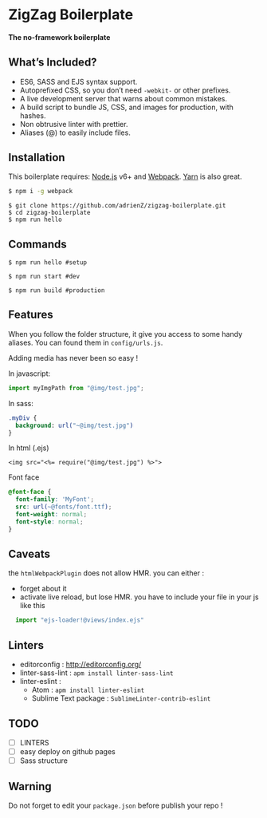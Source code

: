 # ZigZag Boilerplate

#### The no-framework boilerplate


## What’s Included?

* ES6, SASS and EJS syntax support.
* Autoprefixed CSS, so you don’t need `-webkit-` or other prefixes.
* A live development server that warns about common mistakes.
* A build script to bundle JS, CSS, and images for production, with hashes.
* Non obtrusive linter with prettier.
* Aliases (@) to easily include files.


## Installation

This boilerplate requires:
[Node.js](https://nodejs.org/) v6+ and [Webpack](http://webpack.github.io/docs/).
[Yarn](https://yarnpkg.com/) is also great.

```sh
$ npm i -g webpack
```

```
$ git clone https://github.com/adrienZ/zigzag-boilerplate.git
$ cd zigzag-boilerplate
$ npm run hello
```

## Commands

```
$ npm run hello #setup
```
```
$ npm run start #dev
```
```
$ npm run build #production
```


## Features

When you follow the folder structure, it give you access to some handy aliases.
You can found them in `config/urls.js`.

Adding media has never been so easy !

In javascript:
```javascript
import myImgPath from "@img/test.jpg";
```

In sass:
```sass
.myDiv {
  background: url("~@img/test.jpg")
}
```

In html (.ejs)
```ejs
<img src="<%= require("@img/test.jpg") %>">
```

Font face
```css
@font-face {
  font-family: 'MyFont';
  src: url(~@fonts/font.ttf);
  font-weight: normal;
  font-style: normal;
}
```

## Caveats

the `htmlWebpackPlugin` does not allow HMR.
you can either :
- forget about it
- activate live reload, but lose HMR. you have to include your file in your js like this
```javascript
  import "ejs-loader!@views/index.ejs"
```

## Linters
- editorconfig : http://editorconfig.org/
- linter-sass-lint : `apm install linter-sass-lint`
- linter-eslint :
	- Atom : `apm install linter-eslint`
	- Sublime Text package : `SublimeLinter-contrib-eslint`

## TODO
- [ ] LINTERS
- [ ] easy deploy on github pages
- [ ] Sass structure

## Warning

Do not forget to edit your `package.json` before publish your repo !
